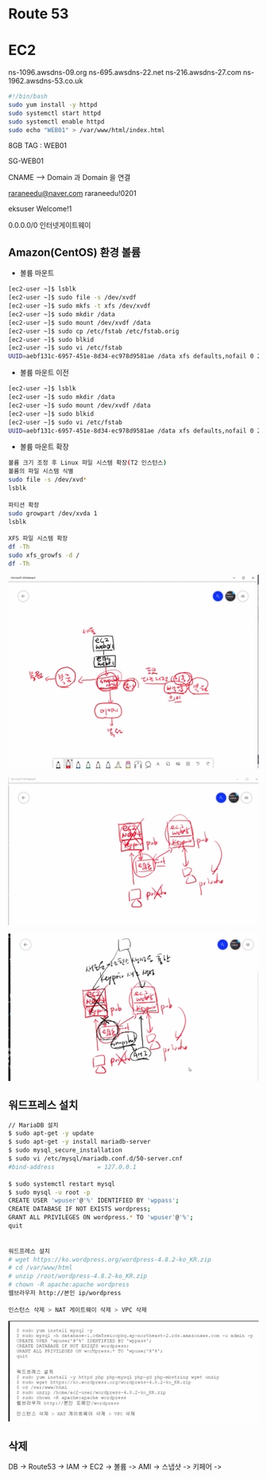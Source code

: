# Route 53

# EC2

ns-1096.awsdns-09.org
ns-695.awsdns-22.net
ns-216.awsdns-27.com
ns-1962.awsdns-53.co.uk

```bash
#!/bin/bash
sudo yum install -y httpd
sudo systemctl start httpd
sudo systemctl enable httpd
sudo echo "WEB01" > /var/www/html/index.html
```

8GB
TAG : WEB01

SG-WEB01

CNAME --> Domain 과 Domain 을 연결

raraneedu@naver.com
raraneedu!0201

eksuser
Welcome!1

0.0.0.0/0 
인터넷게이트웨이

## Amazon(CentOS) 환경 볼륨

- 볼륨 마운트

```bash
[ec2-user ~]$ lsblk
[ec2-user ~]$ sudo file -s /dev/xvdf
[ec2-user ~]$ sudo mkfs -t xfs /dev/xvdf
[ec2-user ~]$ sudo mkdir /data
[ec2-user ~]$ sudo mount /dev/xvdf /data
[ec2-user ~]$ sudo cp /etc/fstab /etc/fstab.orig
[ec2-user ~]$ sudo blkid
[ec2-user ~]$ sudo vi /etc/fstab
UUID=aebf131c-6957-451e-8d34-ec978d9581ae /data xfs defaults,nofail 0 2
```

- 볼륨 마운트 이전

```bash
[ec2-user ~]$ lsblk
[ec2-user ~]$ sudo mkdir /data
[ec2-user ~]$ sudo mount /dev/xvdf /data
[ec2-user ~]$ sudo blkid
[ec2-user ~]$ sudo vi /etc/fstab
UUID=aebf131c-6957-451e-8d34-ec978d9581ae /data xfs defaults,nofail 0 2
```

- 볼륨 마운트 확장
  
```bash
볼륨 크기 조정 후 Linux 파일 시스템 확장(T2 인스턴스)
볼륨의 파일 시스템 식별
sudo file -s /dev/xvd*
lsblk

파티션 확장
sudo growpart /dev/xvda 1
lsblk

XFS 파일 시스템 확장
df -Th
sudo xfs_growfs -d /
df -Th
```

![스냅샷](./images/SNAPSHOT-캡처.PNG)

![스냅샷](./images/SNAPSHOT-캡처2.PNG)

![스냅샷](./images/SNAPSHOT-캡처3.PNG)

## 워드프레스 설치

```bash
// MariaDB 설치
$ sudo apt-get -y update
$ sudo apt-get -y install mariadb-server
$ sudo mysql_secure_installation
$ sudo vi /etc/mysql/mariadb.conf.d/50-server.cnf
#bind-address            = 127.0.0.1

$ sudo systemctl restart mysql
$ sudo mysql -u root -p
CREATE USER 'wpuser'@'%' IDENTIFIED BY 'wppass';
CREATE DATABASE IF NOT EXISTS wordpress;
GRANT ALL PRIVILEGES ON wordpress.* TO 'wpuser'@'%';
quit


워드프레스 설치
# wget https://ko.wordpress.org/wordpress-4.8.2-ko_KR.zip
# cd /var/www/html
# unzip /root/wordpress-4.8.2-ko_KR.zip
# chown -R apache:apache wordpress
웹브라우저 http://본인 ip/wordpress

인스턴스 삭제 > NAT 게이트웨이 삭제 > VPC 삭제
```

![디비](./images/DB캡처1.png)

## 삭제

DB -> Route53 -> IAM -> EC2 -> 볼륨 -> AMI -> 스냅샷 -> 키페어 -> 
